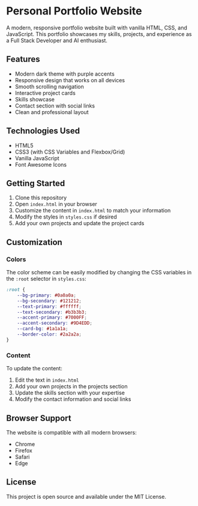 # Personal Portfolio Website

A modern, responsive portfolio website built with vanilla HTML, CSS, and JavaScript. This portfolio showcases my skills, projects, and experience as a Full Stack Developer and AI enthusiast.

## Features

- Modern dark theme with purple accents
- Responsive design that works on all devices
- Smooth scrolling navigation
- Interactive project cards
- Skills showcase
- Contact section with social links
- Clean and professional layout

## Technologies Used

- HTML5
- CSS3 (with CSS Variables and Flexbox/Grid)
- Vanilla JavaScript
- Font Awesome Icons

## Getting Started

1. Clone this repository
2. Open `index.html` in your browser
3. Customize the content in `index.html` to match your information
4. Modify the styles in `styles.css` if desired
5. Add your own projects and update the project cards

## Customization

### Colors
The color scheme can be easily modified by changing the CSS variables in the `:root` selector in `styles.css`:

```css
:root {
    --bg-primary: #0a0a0a;
    --bg-secondary: #121212;
    --text-primary: #ffffff;
    --text-secondary: #b3b3b3;
    --accent-primary: #7000FF;
    --accent-secondary: #9D4EDD;
    --card-bg: #1a1a1a;
    --border-color: #2a2a2a;
}
```

### Content
To update the content:
1. Edit the text in `index.html`
2. Add your own projects in the projects section
3. Update the skills section with your expertise
4. Modify the contact information and social links

## Browser Support

The website is compatible with all modern browsers:
- Chrome
- Firefox
- Safari
- Edge

## License

This project is open source and available under the MIT License. 